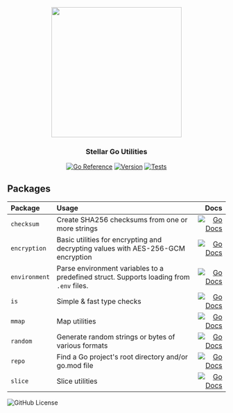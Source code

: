 <div align="center">

<img src="https://res.cloudinary.com/stellaraf/image/upload/v1604277355/stellar-logo-gradient.svg" width="300">

### Stellar Go Utilities

[![Go Reference](https://img.shields.io/badge/godoc-reference-007D9C.svg?style=for-the-badge)](https://pkg.go.dev/go.stellar.af/utils) [![Version](https://img.shields.io/github/v/tag/stellaraf/go-utils?color=%2306D6A0&label=version&style=for-the-badge)](https://github.com/stellaraf/go-utils/tags) [![Tests](https://img.shields.io/github/actions/workflow/status/stellaraf/go-utils/tests.yml?style=for-the-badge)](https://github.com/stellaraf/go-utils/actions/workflows/tests.yml)
  
</div>

## Packages

| Package       | Usage                                                                                   |                                                                                                                                          Docs |
| :------------ | :-------------------------------------------------------------------------------------- | --------------------------------------------------------------------------------------------------------------------------------------------: |
| `checksum`    | Create SHA256 checksums from one or more strings                                        |    [![Go Docs](https://img.shields.io/badge/godoc-reference-007D9C.svg?style=for-the-badge)](https://pkg.go.dev/go.stellar.af/utils/checksum) |
| `encryption`  | Basic utilities for encrypting and decrypting values with AES-256-GCM encryption        |  [![Go Docs](https://img.shields.io/badge/godoc-reference-007D9C.svg?style=for-the-badge)](https://pkg.go.dev/go.stellar.af/utils/encryption) |
| `environment` | Parse environment variables to a predefined struct. Supports loading from `.env` files. | [![Go Docs](https://img.shields.io/badge/godoc-reference-007D9C.svg?style=for-the-badge)](https://pkg.go.dev/go.stellar.af/utils/environment) |
| `is`          | Simple & fast type checks                                                               |          [![Go Docs](https://img.shields.io/badge/godoc-reference-007D9C.svg?style=for-the-badge)](https://pkg.go.dev/go.stellar.af/utils/is) |
| `mmap`        | Map utilities                                                                           |        [![Go Docs](https://img.shields.io/badge/godoc-reference-007D9C.svg?style=for-the-badge)](https://pkg.go.dev/go.stellar.af/utils/mmap) |
| `random`      | Generate random strings or bytes of various formats                                     |      [![Go Docs](https://img.shields.io/badge/godoc-reference-007D9C.svg?style=for-the-badge)](https://pkg.go.dev/go.stellar.af/utils/random) |
| `repo`        | Find a Go project's root directory and/or go.mod file                                   |        [![Go Docs](https://img.shields.io/badge/godoc-reference-007D9C.svg?style=for-the-badge)](https://pkg.go.dev/go.stellar.af/utils/repo) |
| `slice`       | Slice utilities                                                                         |       [![Go Docs](https://img.shields.io/badge/godoc-reference-007D9C.svg?style=for-the-badge)](https://pkg.go.dev/go.stellar.af/utils/slice) |

![GitHub License](https://img.shields.io/github/license/stellaraf/go-utils?style=for-the-badge&color=black)
